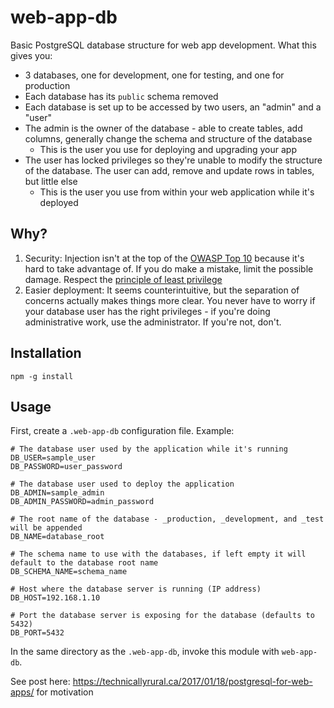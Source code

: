 # web-app-db
Basic PostgreSQL database structure for web app development. What this gives you:

- 3 databases, one for development, one for testing, and one for production
- Each database has its `public` schema removed
- Each database is set up to be accessed by two users, an "admin" and a "user"
- The admin is the owner of the database - able to create tables, add columns, generally change the schema and structure of the database
    - This is the user you use for deploying and upgrading your app
- The user has locked privileges so they're unable to modify the structure of the database. The user can add, remove and update rows in tables, but little else
    - This is the user you use from within your web application while it's deployed

## Why?

1. Security: Injection isn't at the top of the [OWASP Top 10](https://www.owasp.org/index.php/OWASP_Top_Ten_Cheat_Sheet) because it's hard to take advantage of. If you do make a mistake, limit the possible damage. Respect the [principle of least privilege](https://en.wikipedia.org/wiki/Principle_of_least_privilege)
2. Easier deployment: It seems counterintuitive, but the separation of concerns actually makes things more clear. You never have to worry if your database user has the right privileges - if you're doing administrative work, use the administrator. If you're not, don't.

## Installation

`npm -g install`

## Usage

First, create a `.web-app-db` configuration file. Example:

```
# The database user used by the application while it's running
DB_USER=sample_user
DB_PASSWORD=user_password

# The database user used to deploy the application
DB_ADMIN=sample_admin
DB_ADMIN_PASSWORD=admin_password

# The root name of the database - _production, _development, and _test will be appended
DB_NAME=database_root

# The schema name to use with the databases, if left empty it will default to the database root name
DB_SCHEMA_NAME=schema_name

# Host where the database server is running (IP address)
DB_HOST=192.168.1.10

# Port the database server is exposing for the database (defaults to 5432)
DB_PORT=5432
```

In the same directory as the `.web-app-db`, invoke this module with `web-app-db`.


See post here: https://technicallyrural.ca/2017/01/18/postgresql-for-web-apps/ for motivation
